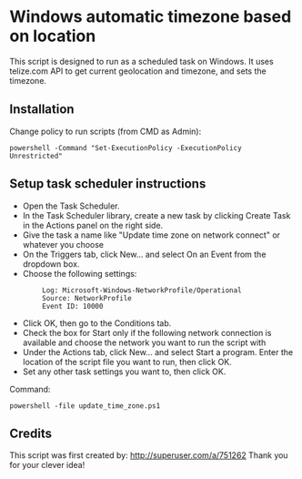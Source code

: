 Windows automatic timezone based on location
===============

This script is designed to run as a scheduled task on Windows. It uses telize.com API to get current geolocation and timezone, and sets the timezone. 

Installation
-------------------
Change policy to run scripts (from CMD as Admin): 
```
powershell -Command "Set-ExecutionPolicy -ExecutionPolicy Unrestricted"
```
 
Setup task scheduler instructions
---------------------------
- Open the Task Scheduler.
- In the Task Scheduler library, create a new task by clicking Create Task in the Actions panel on the right side.
- Give the task a name like "Update time zone on network connect" or whatever you choose
- On the Triggers tab, click New... and select On an Event from the dropdown box.
- Choose the following settings:
```
        Log: Microsoft-Windows-NetworkProfile/Operational
        Source: NetworkProfile
        Event ID: 10000
```
- Click OK, then go to the Conditions tab.
- Check the box for Start only if the following network connection is available and choose the network you want to run the script with
- Under the Actions tab, click New... and select Start a program. Enter the location of the script file you want to run, then click OK.
- Set any other task settings you want to, then click OK.
 
Command: 
```
powershell -file update_time_zone.ps1
```

Credits
------------------
This script was first created by: http://superuser.com/a/751262 
Thank you for your clever idea!